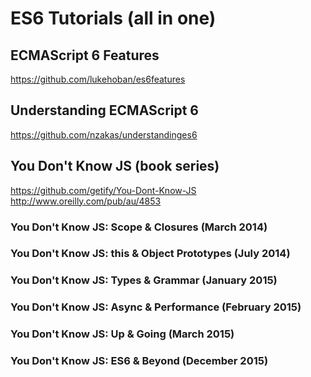 # ES6 Tutorials (all in one)  


## ECMAScript 6 Features

https://github.com/lukehoban/es6features


## Understanding ECMAScript 6 

https://github.com/nzakas/understandinges6


## You Don't Know JS (book series)

https://github.com/getify/You-Dont-Know-JS  
http://www.oreilly.com/pub/au/4853  

### You Don't Know JS: Scope & Closures (March 2014)  


### You Don't Know JS: this & Object Prototypes (July 2014)  


### You Don't Know JS: Types & Grammar (January 2015)  


### You Don't Know JS: Async & Performance (February 2015)  


### You Don't Know JS: Up & Going (March 2015)  


### You Don't Know JS: ES6 & Beyond (December 2015)  



